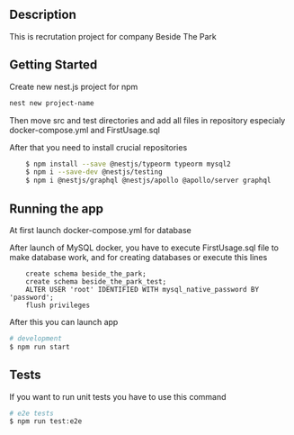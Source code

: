 

  
 
## Description

This is recrutation project for company Beside The Park

## Getting Started

Create new nest.js project for npm
```bash
nest new project-name
```

Then move src and test directories and add all files in repository especialy docker-compose.yml and FirstUsage.sql

After that you need to install crucial repositories

```bash
    $ npm install --save @nestjs/typeorm typeorm mysql2
    $ npm i --save-dev @nestjs/testing
    $ npm i @nestjs/graphql @nestjs/apollo @apollo/server graphql 
```

## Running the app

At first launch docker-compose.yml for database

After launch of MySQL docker, you have to execute FirstUsage.sql file
to make database work, and for creating databases or execute this lines
```mysql
    create schema beside_the_park;
    create schema beside_the_park_test;
    ALTER USER 'root' IDENTIFIED WITH mysql_native_password BY 'password';
    flush privileges
```

After this you can launch app 

```bash
# development
$ npm run start
```

## Tests
If you want to run unit tests you have to use this command

```bash
# e2e tests
$ npm run test:e2e

```

